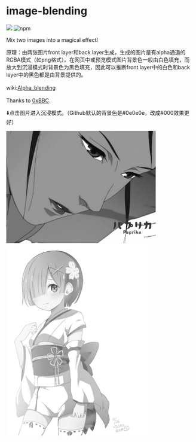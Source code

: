 # image-blending

![](https://img.shields.io/badge/python-2.7-blue.svg)
![npm](https://img.shields.io/npm/l/express.svg)


Mix two images into a magical effect!

原理：由两张图片front layer和back layer生成，生成的图片是有alpha通道的RGBA模式（如png格式）。在网页中或预览模式图片背景色一般由白色填充，而放大到沉浸模式时背景色为黑色填充，因此可以推断front layer中的白色和back layer中的黑色都是由背景提供的。<br />
<br />
wiki:<a href="https://en.wikipedia.org/wiki/Alpha_compositing#Alpha_blending">Alpha_blending</a><br /><br />
Thanks to <a href = "https://blog.0xbbc.com/2016/09/magic-image-alpha-channel/">0xBBC</a>.

⬇️点击图片进入沉浸模式。（Github默认的背景色是#0e0e0e，改成#000效果更好）

<img src="https://github.com/yansixing/image-blending/blob/master/0.3.png?raw=true" width="400px" height="300px">
<br />
<img src="https://github.com/yansixing/image-blending/blob/master/almost-perfect.png?raw=true" width="379px" height="512px">
